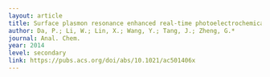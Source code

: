 ```yaml
---
layout: article
title: Surface plasmon resonance enhanced real-time photoelectrochemical protein sensing by gold nanoparticle-decorated TiO2 nanowires. 
author: Da, P.; Li, W.; Lin, X.; Wang, Y.; Tang, J.; Zheng, G.*  
journal: Anal. Chem.	
year: 2014
level: secondary
link: https://pubs.acs.org/doi/abs/10.1021/ac501406x
---
```


